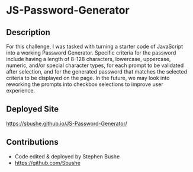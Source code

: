 # JS-Password-Generator

## Description
For this challenge, I was tasked with turning a starter code of JavaScript into a working Password Generator. Specific criteria for the password include having a length of 8-128 characters, lowercase, uppercase, numeric, and/or special character types, for each prompt to be validated after selection, and for the generated password that matches the selected criteria to be displayed on the page. In the future, we may look into reworking the prompts into checkbox selections to improve user experience.

## Deployed Site
https://sbushe.github.io/JS-Password-Generator/

## Contributions

* Code edited & deployed by Stephen Bushe
* https://github.com/Sbushe

